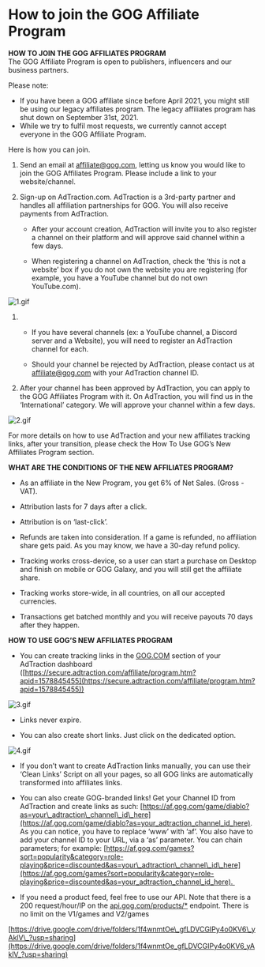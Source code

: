 How to join the GOG Affiliate Program
=====================================

**HOW TO JOIN THE GOG AFFILIATES PROGRAM**  
The GOG Affiliate Program is open to publishers, influencers and our business partners.

Please note:

*   If you have been a GOG affiliate since before April 2021, you might still be using our legacy affiliates program. The legacy affiliates program has shut down on September 31st, 2021.
*   While we try to fulfil most requests, we currently cannot accept everyone in the GOG Affiliate Program.

Here is how you can join.

1.  Send an email at affiliate@gog.com, letting us know you would like to join the GOG Affiliates Program. Please include a link to your website/channel.
    
2.  Sign-up on AdTraction.com. AdTraction is a 3rd\-party partner and handles all affiliation partnerships for GOG. You will also receive payments from AdTraction.
    
    *   After your account creation, AdTraction will invite you to also register a channel on their platform and will approve said channel within a few days.
        
    *   When registering a channel on AdTraction, check the ‘this is not a website’ box if you do not own the website you are registering (for example, you have a YouTube channel but do not own YouTube.com).
        

![1.gif](/hc/article_attachments/4405044899857/1.gif)  

1.  *   If you have several channels (ex: a YouTube channel, a Discord server and a Website), you will need to register an AdTraction channel for each.
        
    *   Should your channel be rejected by AdTraction, please contact us at [affiliate@gog.com](mailto:affiliate@gog.com) with your AdTraction channel ID.
        
2.  After your channel has been approved by AdTraction, you can apply to the GOG Affiliates Program with it. On AdTraction, you will find us in the ‘International’ category. We will approve your channel within a few days.

![2.gif](/hc/article_attachments/4405044927633/2.gif)

For more details on how to use AdTraction and your new affiliates tracking links, after your transition, please check the How To Use GOG’s New Affiliates Program section.

**WHAT ARE THE CONDITIONS OF THE NEW AFFILIATES PROGRAM?**

*   As an affiliate in the New Program, you get 6% of Net Sales. (Gross - VAT).
    
*   Attribution lasts for 7 days after a click.
    
*   Attribution is on ‘last-click’.
    
*   Refunds are taken into consideration. If a game is refunded, no affiliation share gets paid. As you may know, we have a 30-day refund policy.
    
*   Tracking works cross-device, so a user can start a purchase on Desktop and finish on mobile or GOG Galaxy, and you will still get the affiliate share.
    
*   Tracking works store-wide, in all countries, on all our accepted currencies.
    
*   Transactions get batched monthly and you will receive payouts 70 days after they happen.
    

**HOW TO USE GOG’S NEW AFFILIATES PROGRAM**

*   You can create tracking links in the [GOG.COM](http://GOG.COM) section of your AdTraction dashboard ([https://secure.adtraction.com/affiliate/program.htm?apid=1578845455](https://secure.adtraction.com/affiliate/program.htm?apid=1578845455))

![3.gif](/hc/article_attachments/4405044927377/3.gif)

*   Links never expire.
    
*   You can also create short links. Just click on the dedicated option.
    

![4.gif](/hc/article_attachments/4405053362065/4.gif)

*   If you don’t want to create AdTraction links manually, you can use their ‘Clean Links’ Script on all your pages, so all GOG links are automatically transformed into affiliates links.
    
*   You can also create GOG-branded links! Get your Channel ID from AdTraction and create links as such: [https://af.gog.com/game/diablo?as=your\_adtraction\_channel\_id\_here](https://af.gog.com/game/diablo?as=your_adtraction_channel_id_here). As you can notice, you have to replace ‘www’ with ‘af’. You also have to add your channel ID to your URL, via a ‘as’ parameter. You can chain parameters; for example: [https://af.gog.com/games?sort=popularity&category=role-playing&price=discounted&as=your\_adtraction\_channel\_id\_here](https://af.gog.com/games?sort=popularity&category=role-playing&price=discounted&as=your_adtraction_channel_id_here). 
    
*   If you need a product feed, feel free to use our API. Note that there is a 200 request/hour/IP on the [api.gog.com/products/\*](http://api.gog.com/products/*) endpoint. There is no limit on the V1/games and V2/games
    

[https://drive.google.com/drive/folders/1f4wnmtOe\_gfLDVCGIPy4o0KV6\_yAklV\_?usp=sharing](https://drive.google.com/drive/folders/1f4wnmtOe_gfLDVCGIPy4o0KV6_yAklV_?usp=sharing)
